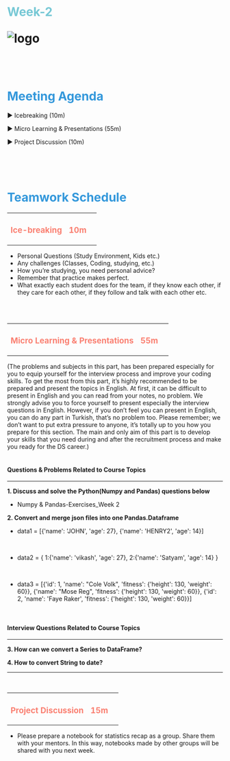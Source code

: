 <h1><strong><span style="color: #77C8D5;">Week-2 </strong></span>

![logo](https://github.com/clarusway/DS-EU-1523-DA-Module/blob/main/2-%20Weekly%20Agendas/teamwork_logo.png)

<br>


<h1><strong><span style="color: #3498DB;">Meeting Agenda</strong></h1></span>

<span class="c16 c30">▶ </span><span
class="c42 c82">Icebreaking (10m)</span><span class="c16 c23"> </span>

<span class="c16 c30">▶ </span><span
class="c42 c82">Micro Learning & Presentations (55m)</span><span class="c46 c42 c48"> </span>


<span class="c30">▶ </span><span class="c46 c48 c42">Project Discussion (10m)</span>

<br>
<br>
<br>

<div style="page-break-after: always;"></div>

<h1><strong><span style="color: #3498DB;">Teamwork Schedule</strong></h1></span>

<table style= "width:100%;">
                <tr>
                <td style="color: #FA8072; text-align:left "><h3><strong><p>Ice-breaking</td>
                <td style="color: #FA8072; text-align:right;"><h3><strong><p>10m</p><td>                </tr>
</table>

- Personal Questions (Study Environment, Kids etc.) 
- Any challenges (Classes, Coding, studying, etc.) 
- How you’re studying, you need personal advice? 
- Remember that practice makes perfect. 
- What exactly each student does for the team, if they know each other, if they care for each other, if they follow and talk with each other etc. 

<br>
<br>

<table style= "width:100%;">
                <tr>
                <td style="color: #FA8072; text-align:left "><h3><strong><p>Micro Learning & Presentations</td>
                <td style="color: #FA8072; text-align:right;"><h3><strong><p>55m</p><td>                </tr>
</table>
(The problems and subjects in this part, has been prepared especially for you to equip yourself for the interview process and improve your coding skills.
To get the most from this part, it’s highly recommended to be prepared and present the topics in English.
At first, it can be difficult to present in English and you can read from your notes, no problem.
We strongly advise you to force yourself to present especially the interview questions in English.
However, if you don’t feel you can present in English, you can do any part in Turkish, that’s no problem too.
Please remember; we don’t want to put extra pressure to anyone, it’s totally up to you how you prepare for this section.
The main and only aim of this part is to develop your skills that you need during and after the recruitment process and make you ready for the DS career.)
<br>
<br>
<h4><strong>Questions & Problems Related to Course Topics</strong></h4>
<hr>

**1. Discuss and solve the Python(Numpy and Pandas) questions below**

- Numpy & Pandas-Exercises_Week 2


**2. Convert and merge json files into one Pandas.Dataframe**
<br>

- data1 = [{'name': 'JOHN', 'age': 27}, {'name': 'HENRY2', 'age': 14}]
<br>

- data2 = { 1:{'name': 'vikash', 'age': 27}, 2:{'name': 'Satyam', 'age': 14} }
<br>

- data3 = [{'id': 1, 'name': "Cole Volk", 'fitness': {'height': 130, 'weight': 60}}, {'name': "Mose Reg", 'fitness': {'height': 130, 'weight': 60}}, {'id': 2, 'name': 'Faye Raker', 'fitness': {'height': 130, 'weight': 60}}]


  


<br>
<h4><strong>Interview Questions Related to Course Topics</strong></h4>
<hr>

**3. How can we convert a Series to DataFrame?**
<br>

**4. How to convert String to date?**
<br>

<hr>




<br>


<table style= "width:100%;">
                <tr>
                <td style="color: #FA8072; text-align:left "><h3><strong><p>Project Discussion</td>
                <td style="color: #FA8072; text-align:right;"><h3><strong><p>15m</p><td>                </tr>
                
</table>



- Please prepare a notebook for statistics recap as a group. Share them with your mentors. In this way, notebooks made by other groups will be shared with you next week.




